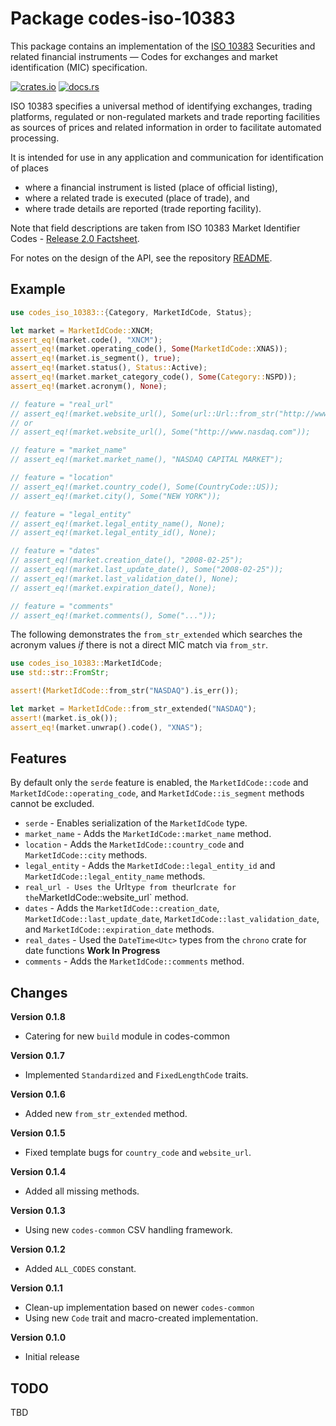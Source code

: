 # Package codes-iso-10383

This package contains an implementation of the [ISO
10383](https://www.iso.org/standard/61067.html) Securities and related
financial instruments — Codes for exchanges and market identification (MIC)
specification.

[![crates.io](https://img.shields.io/crates/v/codes-iso-10383.svg)](https://crates.io/crates/codes-iso-10383)
[![docs.rs](https://docs.rs/codes-iso-10383/badge.svg)](https://docs.rs/codes-iso-10383)

ISO 10383 specifies a universal method of identifying exchanges, trading
platforms, regulated or non-regulated markets and trade reporting facilities
as sources of prices and related information in order to facilitate automated
processing.

It is intended for use in any application and communication for identification of places

* where a financial instrument is listed (place of official listing),
* where a related trade is executed (place of trade), and
* where trade details are reported (trade reporting facility).

Note that field descriptions are taken from ISO 10383 Market Identifier Codes - [Release 2.0 Factsheet](https://www.iso20022.org/sites/default/files/2022-11/ISO10383_MIC_Release_2_0_Factsheet_v2.pdf).

For notes on the design of the API, see the repository 
[README](https://github.com/johnstonskj/rust-codes/blob/main/README.md).

## Example

```rust
use codes_iso_10383::{Category, MarketIdCode, Status};

let market = MarketIdCode::XNCM;
assert_eq!(market.code(), "XNCM");
assert_eq!(market.operating_code(), Some(MarketIdCode::XNAS));
assert_eq!(market.is_segment(), true);
assert_eq!(market.status(), Status::Active);
assert_eq!(market.market_category_code(), Some(Category::NSPD));
assert_eq!(market.acronym(), None);

// feature = "real_url"
// assert_eq!(market.website_url(), Some(url::Url::from_str("http://www.nasdaq.com").unwrap()));
// or
// assert_eq!(market.website_url(), Some("http://www.nasdaq.com"));

// feature = "market_name"
// assert_eq!(market.market_name(), "NASDAQ CAPITAL MARKET");

// feature = "location"
// assert_eq!(market.country_code(), Some(CountryCode::US));
// assert_eq!(market.city(), Some("NEW YORK"));

// feature = "legal_entity"
// assert_eq!(market.legal_entity_name(), None);
// assert_eq!(market.legal_entity_id(), None);

// feature = "dates"
// assert_eq!(market.creation_date(), "2008-02-25");
// assert_eq!(market.last_update_date(), Some("2008-02-25"));
// assert_eq!(market.last_validation_date(), None);
// assert_eq!(market.expiration_date(), None);

// feature = "comments"
// assert_eq!(market.comments(), Some("..."));
```

The following demonstrates the `from_str_extended` which searches the
acronym values *if* there is not a direct MIC match via `from_str`.

```rust
use codes_iso_10383::MarketIdCode;
use std::str::FromStr;

assert!(MarketIdCode::from_str("NASDAQ").is_err());

let market = MarketIdCode::from_str_extended("NASDAQ");
assert!(market.is_ok());
assert_eq!(market.unwrap().code(), "XNAS");
```

## Features

By default only the `serde` feature is enabled, the `MarketIdCode::code` and
`MarketIdCode::operating_code`, and `MarketIdCode::is_segment` methods cannot be excluded.

* `serde` - Enables serialization of the `MarketIdCode` type.
* `market_name` - Adds the `MarketIdCode::market_name` method.
* `location` - Adds the `MarketIdCode::country_code` and `MarketIdCode::city` methods.
* `legal_entity` - Adds the `MarketIdCode::legal_entity_id` and `MarketIdCode::legal_entity_name` methods.
* `real_url - Uses the `Url` type from the `url` crate for the `MarketIdCode::website_url` method.
* `dates` - Adds the `MarketIdCode::creation_date`, `MarketIdCode::last_update_date`, `MarketIdCode::last_validation_date`, and `MarketIdCode::expiration_date` methods.
* `real_dates` - Used the `DateTime<Utc>` types from the `chrono` crate for date functions **Work In Progress**
* `comments` - Adds the `MarketIdCode::comments` method.

## Changes

**Version 0.1.8**

* Catering for new `build` module in codes-common

**Version 0.1.7**

* Implemented `Standardized` and `FixedLengthCode` traits.

**Version 0.1.6**

* Added new `from_str_extended` method.

**Version 0.1.5**

* Fixed template bugs for `country_code` and `website_url`.

**Version 0.1.4**

* Added all missing methods.

**Version 0.1.3**

* Using new `codes-common` CSV handling framework.

**Version 0.1.2**

* Added `ALL_CODES` constant.

**Version 0.1.1**

* Clean-up implementation based on newer `codes-common`
* Using new `Code` trait and macro-created implementation.

**Version 0.1.0**

* Initial release

## TODO

TBD
